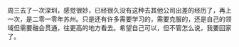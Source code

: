 周三去了一次深圳，感觉很妙，已经很久没有这种去其他公司出差的经历了，再上一次，是二零一零年苏州。只是还有许多需要学习的，需要克服的，还是自己的领域但需要融会贯通，往更高的地方看去。希望自己可以，但不管怎么说，我要回家了。